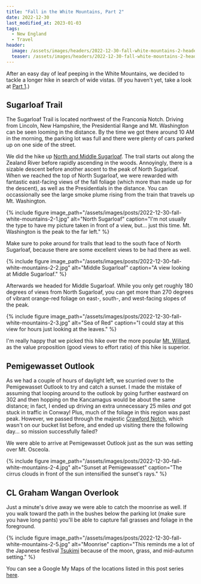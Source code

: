 ```yaml
---
title: "Fall in the White Mountains, Part 2"
date: 2022-12-30
last_modified_at: 2023-01-03
tags:
  - New England
  - Travel
header:
  image: /assets/images/headers/2022-12-30-fall-white-mountains-2-header.jpg
  teaser: /assets/images/headers/2022-12-30-fall-white-mountains-2-header.jpg
---
```


After an easy day of leaf peeping in the White Mountains, we decided to tackle a longer hike in search of wide vistas. (If you haven't yet, take a look at [Part 1](https://www.codyhou.com/fall-white-mountains-1/).)

## Sugarloaf Trail

The Sugarloaf Trail is located northwest of the Franconia Notch. Driving from Lincoln, New Hampshire, the Presidential Range and Mt. Washington can be seen looming in the distance. By the time we got there around 10 AM in the morning, the parking lot was full and there were plenty of cars parked up on one side of the street. 

We did the hike up [North and Middle Sugarloaf](https://www.alltrails.com/trail/us/new-hampshire/north-and-middle-sugarloaf-via-sugarloaf-trail). The trail starts out along the Zealand River before rapidly ascending in the woods. Annoyingly, there is a sizable descent before another ascent to the peak of North Sugarloaf. When we reached the top of North Sugarloaf, we were rewarded with fantastic east-facing views of the fall foliage (which more than made up for the descent), as well as the Presidentials in the distance. You can occassionally see the large smoke plume rising from the train that travels up Mt. Washington.

{% include figure image_path="/assets/images/posts/2022-12-30-fall-white-mountains-2-1.jpg" alt="North Sugarloaf" caption="I'm not usually the type to have my picture taken in front of a view, but... just this time. Mt. Washington is the peak to the far left." %}

Make sure to poke around for trails that lead to the south face of North Sugarloaf, because there are some excellent views to be had there as well.

{% include figure image_path="/assets/images/posts/2022-12-30-fall-white-mountains-2-2.jpg" alt="Middle Sugarloaf" caption="A view looking at Middle Sugarloaf." %}

Afterwards we headed for Middle Sugarloaf. While you only get roughly 180 degrees of views from North Sugarloaf, you can get more than 270 degrees of vibrant orange-red foliage on east-, south-, and west-facing slopes of the peak.

{% include figure image_path="/assets/images/posts/2022-12-30-fall-white-mountains-2-3.jpg" alt="Sea of Red" caption="I could stay at this view for hours just looking at the leaves." %}

I'm really happy that we picked this hike over the more popular [Mt. Willard](https://www.alltrails.com/trail/us/new-hampshire/mount-willard), as the value proposition (good views to effort ratio) of this hike is superior.

## Pemigewasset Outlook

As we had a couple of hours of daylight left, we scurried over to the Pemigewasset Outlook to try and catch a sunset. I made the mistake of assuming that looping around to the outlook by going further eastward on 302 and then hopping on the Kancamagus would be about the same distance; in fact, I ended up driving an extra unnecessary 25 miles _and_ got stuck in traffic in Conway! Plus, much of the foliage in this region was past peak. However, we passed through the majestic [Crawford Notch](https://www.nhstateparks.org/visit/state-parks/crawford-notch-state-park), which wasn't on our bucket list before, and ended up visiting there the following day... so mission successfully failed?

We were able to arrive at Pemigewasset Outlook just as the sun was setting over Mt. Osceola.

{% include figure image_path="/assets/images/posts/2022-12-30-fall-white-mountains-2-4.jpg" alt="Sunset at Pemigewasset" caption="The cirrus clouds in front of the sun intensified the sunset's rays." %}

## CL Graham Wangan Overlook

Just a minute's drive away we were able to catch the moonrise as well. If you walk toward the path in the bushes below the parking lot (make sure you have long pants) you'll be able to capture fall grasses and foliage in the foreground.

{% include figure image_path="/assets/images/posts/2022-12-30-fall-white-mountains-2-5.jpg" alt="Moonrise" caption="This reminds me a lot of the Japanese festival [Tsukimi](https://en.wikipedia.org/wiki/Tsukimi) because of the moon, grass, and mid-autumn setting." %}

You can see a Google My Maps of the locations listed in this post series [here](https://www.google.com/maps/d/edit?mid=1UlaC_hf7BZ2H2eEbWm-MLHhALCY-gM8&usp=share_link).
